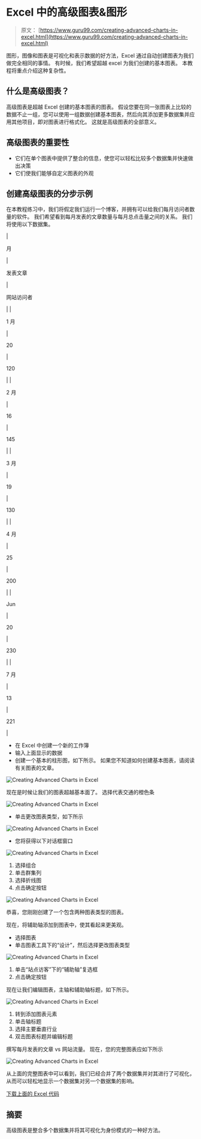 # Excel 中的高级图表&图形

> 原文： [https://www.guru99.com/creating-advanced-charts-in-excel.html](https://www.guru99.com/creating-advanced-charts-in-excel.html)

图形，图像和图表是可视化和表示数据的好方法，Excel 通过自动创建图表为我们做完全相同的事情。 有时候，我们希望超越 excel 为我们创建的基本图表。 本教程将重点介绍这种复杂性。

## 什么是高级图表？

高级图表是超越 Excel 创建的基本图表的图表。 假设您要在同一张图表上比较的数据不止一组，您可以使用一组数据创建基本图表，然后向其添加更多数据集并应用其他项目，即对图表进行格式化。 这就是高级图表的全部意义。

## 高级图表的重要性

*   它们在单个图表中提供了整合的信息，使您可以轻松比较多个数据集并快速做出决策
*   它们使我们能够自定义图表的外观

## 创建高级图表的分步示例

在本教程练习中，我们将假定我们运行一个博客，并拥有可以给我们每月访问者数量的软件。 我们希望看到每月发表的文章数量与每月总点击量之间的关系。 我们将使用以下数据集。

| 

月

 | 

发表文章

 | 

网站访问者

 |
| 

1 月

 | 

20

 | 

120

 |
| 

2 月

 | 

16

 | 

145

 |
| 

3 月

 | 

19

 | 

130

 |
| 

4 月

 | 

25

 | 

200

 |
| 

Jun

 | 

20

 | 

230

 |
| 

7 月

 | 

13

 | 

221

 |

*   在 Excel 中创建一个新的工作簿
*   输入上面显示的数据
*   创建一个基本的柱形图，如下所示。 如果您不知道如何创建基本图表，请阅读有关图表的文章。

![Creating Advanced Charts in Excel](img/754e6f4b99e4b5ff6d1e68943586a0aa.png "Creating Advanced Charts in Excel")

现在是时候让我们的图表超越基本面了。 选择代表交通的橙色条

![Creating Advanced Charts in Excel](img/6a6aeb73d79b4bf97a0c95f4f8c7970e.png "Creating Advanced Charts in Excel")

*   单击更改图表类型，如下所示

![Creating Advanced Charts in Excel](img/8ea9e20a68fc91bc6d576cc13f2156ed.png "Creating Advanced Charts in Excel")

*   您将获得以下对话框窗口

![Creating Advanced Charts in Excel](img/00618dbad3dea18c8f5c80d4390690e6.png "Creating Advanced Charts in Excel")

1.  选择组合
2.  单击群集列
3.  选择折线图
4.  点击确定按钮

![Creating Advanced Charts in Excel](img/10bc0f8d09dc6ee23551602524bc1698.png "Creating Advanced Charts in Excel")

恭喜，您刚刚创建了一个包含两种图表类型的图表。

现在，将辅助轴添加到图表中，使其看起来更美观。

*   选择图表
*   单击图表工具下的“设计”，然后选择更改图表类型

![Creating Advanced Charts in Excel](img/aeebf4951d3a6e1f353d9a43b204f010.png "Creating Advanced Charts in Excel")

1.  单击“站点访客”下的“辅助轴”复选框
2.  点击确定按钮

现在让我们编辑图表，主轴和辅助轴标题，如下所示。

![Creating Advanced Charts in Excel](img/95b5ecf6fa9a79d6884babf8d689b87e.png "Creating Advanced Charts in Excel")

1.  转到添加图表元素
2.  单击轴标题
3.  选择主要垂直行业
4.  双击图表标题并编辑标题

撰写每月发表的文章 vs 网站流量。 现在，您的完整图表应如下所示

![Creating Advanced Charts in Excel](img/5792fe0a1eef3ec9084510123f2a6210.png "Creating Advanced Charts in Excel")

从上面的完整图表中可以看到，我们已经合并了两个数据集并对其进行了可视化，从而可以轻松地显示一个数据集对另一个数据集的影响。

[下载上面的 Excel 代码](https://drive.google.com/uc?export=download&id=0BwL5un1OyjsdaG5HYy1VeWtoa28)

## 摘要

高级图表是整合多个数据集并将其可视化为身份模式的一种好方法。